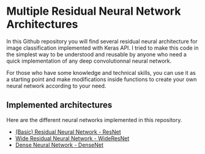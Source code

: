 # Multiple Residual Neural Network Architectures

In this Github repository you will find several residual neural architecture for image classification implemented with Keras API. I tried to make this code in the simplest way to be understood and reusable by anyone who need a quick implementation of any deep convolutionnal neural network. 

For those who have some knowledge and technical skills, you can use it as a starting point and make modifications inside functions to create your own neural network according to your need.

## Implemented architectures

Here are the different neural networks implemented in this repository.

<ul>
    <li><a href="https://arxiv.org/pdf/1512.03385.pdf">(Basic) Residual Neural Network - ResNet</a></li>
    <li><a href="https://arxiv.org/pdf/1605.07146.pdf">Wide Residual Neural Network - WideResNet</a></li>
    <li><a href="https://arxiv.org/pdf/1608.06993.pdf">Dense Neural Network - DenseNet</a></li>
</ul>
